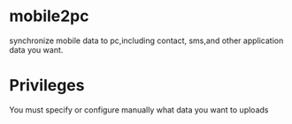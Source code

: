 # mobile2pc
synchronize mobile data to pc,including contact, sms,and other application data you want.

# Privileges
You must specify or configure manually what data you want to uploads
